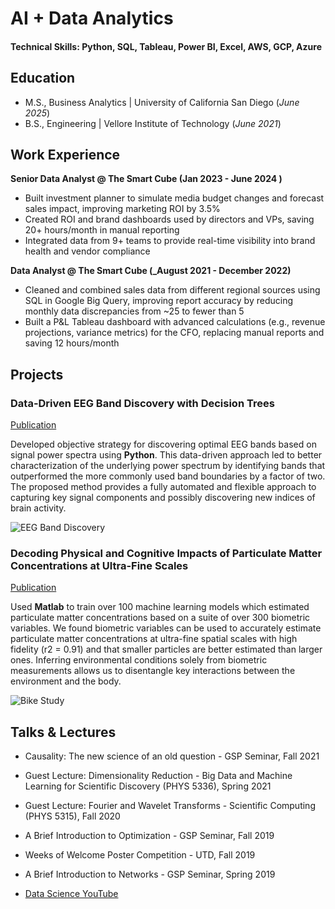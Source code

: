 # AI + Data Analytics

#### Technical Skills: Python, SQL, Tableau, Power BI, Excel, AWS, GCP, Azure

## Education					       		
- M.S., Business Analytics	| University of California San Diego (_June 2025_)	 			        		
- B.S., Engineering | Vellore Institute of Technology (_June 2021_)

## Work Experience
**Senior Data Analyst @ The Smart Cube (Jan 2023 - June 2024 )**
- Built investment planner to simulate media budget changes and forecast sales impact, improving marketing ROI by 3.5%
- Created ROI and brand dashboards used by directors and VPs, saving 20+ hours/month in manual reporting
- Integrated data from 9+ teams to provide real-time visibility into brand health and vendor compliance

**Data Analyst @ The Smart Cube (_August 2021 - December 2022)**
- Cleaned and combined sales data from different regional sources using SQL in Google Big Query, improving report accuracy by reducing monthly data discrepancies from ~25 to fewer than 5
- Built a P&L Tableau dashboard with advanced calculations (e.g., revenue projections, variance metrics) for the CFO, replacing manual reports and saving 12 hours/month


## Projects
### Data-Driven EEG Band Discovery with Decision Trees
[Publication](https://www.youtube.com/)

Developed objective strategy for discovering optimal EEG bands based on signal power spectra using **Python**. This data-driven approach led to better characterization of the underlying power spectrum by identifying bands that outperformed the more commonly used band boundaries by a factor of two. The proposed method provides a fully automated and flexible approach to capturing key signal components and possibly discovering new indices of brain activity.

![EEG Band Discovery](/assets/img/eeg_band_discovery.jpeg)

### Decoding Physical and Cognitive Impacts of Particulate Matter Concentrations at Ultra-Fine Scales
[Publication](https://www.youtube.com/)

Used **Matlab** to train over 100 machine learning models which estimated particulate matter concentrations based on a suite of over 300 biometric variables. We found biometric variables can be used to accurately estimate particulate matter concentrations at ultra-fine spatial scales with high fidelity (r2 = 0.91) and that smaller particles are better estimated than larger ones. Inferring environmental conditions solely from biometric measurements allows us to disentangle key interactions between the environment and the body.

![Bike Study](/assets/img/bike_study.jpeg)

## Talks & Lectures
- Causality: The new science of an old question - GSP Seminar, Fall 2021
- Guest Lecture: Dimensionality Reduction - Big Data and Machine Learning for Scientific Discovery (PHYS 5336), Spring 2021
- Guest Lecture: Fourier and Wavelet Transforms - Scientific Computing (PHYS 5315), Fall 2020
- A Brief Introduction to Optimization - GSP Seminar, Fall 2019
- Weeks of Welcome Poster Competition - UTD, Fall 2019
- A Brief Introduction to Networks - GSP Seminar, Spring 2019

- [Data Science YouTube](https://www.youtube.com/channel/UCa9gErQ9AE5jT2DZLjXBIdA)


